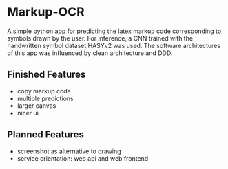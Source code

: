 # Markup-OCR

A simple python app for predicting the latex markup code corresponding to symbols drawn by the user.
For inference, a CNN trained with the handwritten symbol dataset HASYv2 was used.
The software architectures of this app was influenced by clean architecture and DDD.

## Finished Features

- copy markup code
- multiple predictions
- larger canvas
- nicer ui

## Planned Features

- screenshot as alternative to drawing
- service orientation: web api and web frontend
